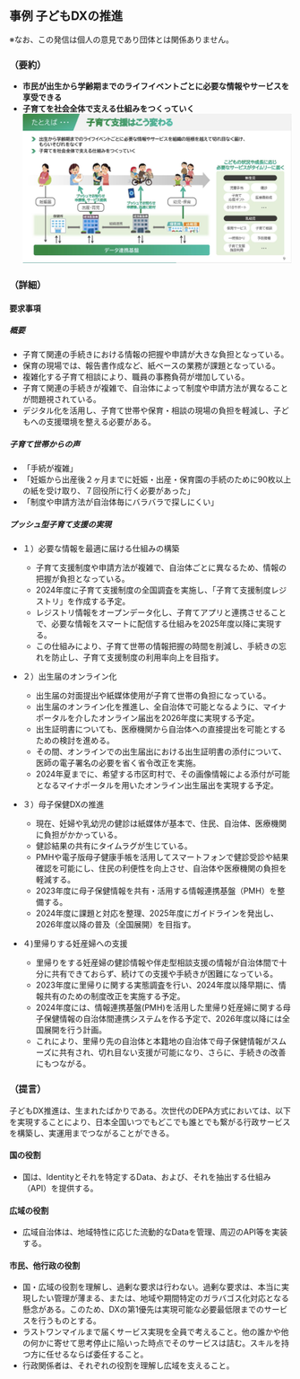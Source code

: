 ## 事例 子どもDXの推進
※なお、この発信は個人の意見であり団体とは関係ありません。

### （要約）
- <B>市民が出生から学齢期までのライフイベントごとに必要な情報やサービスを享受できる
- 子育てを社会全体で支える仕組みをつくっていく</B>
![](../images/sam03_子育て.png)

### （詳細）
#### 要求事項
##### 概要
- 子育て関連の手続きにおける情報の把握や申請が大きな負担となっている。
- 保育の現場では、報告書作成など、紙ベースの業務が課題となっている。
- 複雑化する子育て相談により、職員の事務負荷が増加している。
- 子育て関連の手続きが複雑で、自治体によって制度や申請方法が異なることが問題視されている。
- デジタル化を活用し、子育て世帯や保育・相談の現場の負担を軽減し、子どもへの支援環境を整える必要がある。

##### 子育て世帯からの声
- 「手続が複雑」
- 「妊娠から出産後２ヶ月までに妊娠・出産・保育園の手続のために90枚以上の紙を受け取り、７回役所に行く必要があった」
- 「制度や申請方法が自治体毎にバラバラで探しにくい」

##### プッシュ型子育て支援の実現
- １）必要な情報を最適に届ける仕組みの構築
  - 子育て支援制度や申請方法が複雑で、自治体ごとに異なるため、情報の把握が負担となっている。
  - 2024年度に子育て支援制度の全国調査を実施し、「子育て支援制度レジストリ」を作成する予定。
  - レジストリ情報をオープンデータ化し、子育てアプリと連携させることで、必要な情報をスマートに配信する仕組みを2025年度以降に実現する。
  - この仕組みにより、子育て世帯の情報把握の時間を削減し、手続きの忘れを防止し、子育て支援制度の利用率向上を目指す。

- ２）出生届のオンライン化
  - 出生届の対面提出や紙媒体使用が子育て世帯の負担になっている。
  - 出生届のオンライン化を推進し、全自治体で可能となるように、マイナポータルを介したオンライン届出を2026年度に実現する予定。
  - 出生証明書についても、医療機関から自治体への直接提出を可能とするための検討を進める。
  - その間、オンラインでの出生届出における出生証明書の添付について、医師の電子署名の必要を省く省令改正を実施。
  - 2024年夏までに、希望する市区町村で、その画像情報による添付が可能となるマイナポータルを用いたオンライン出生届出を実現する予定。

- ３）母子保健DXの推進
  - 現在、妊婦や乳幼児の健診は紙媒体が基本で、住民、自治体、医療機関に負担がかかっている。
  - 健診結果の共有にタイムラグが生じている。
  - PMHや電子版母子健康手帳を活用してスマートフォンで健診受診や結果確認を可能にし、住民の利便性を向上させ、自治体や医療機関の負担を軽減する。
  - 2023年度に母子保健情報を共有・活用する情報連携基盤（PMH）を整備する。
  - 2024年度に課題と対応を整理、2025年度にガイドラインを発出し、2026年度以降の普及（全国展開）を目指す。

- ４)里帰りする妊産婦への支援
    - 里帰りをする妊産婦の健診情報や伴走型相談支援の情報が自治体間で十分に共有できておらず、続けての支援や手続きが困難になっている。
    - 2023年度に里帰りに関する実態調査を行い、2024年度以降早期に、情報共有のための制度改正を実施する予定。
    - 2024年度には、情報連携基盤(PMH)を活用した里帰り妊産婦に関する母子保健情報の自治体間連携システムを作る予定で、2026年度以降には全国展開を行う計画。
    - これにより、里帰り先の自治体と本籍地の自治体で母子保健情報がスムーズに共有され、切れ目ない支援が可能になり、さらに、手続きの改善にもつながる。

### （提言）
子どもDX推進は、生まれたばかりである。次世代のDEPA方式においては、以下を実現することにより、日本全国いつでもどこでも誰とでも繋がる行政サービスを構築し、実運用までつながることができる。

#### 国の役割
- 国は、Identityとそれを特定するData、および、それを抽出する仕組み（API）を提供する。
#### 広域の役割
- 広域自治体は、地域特性に応じた流動的なDataを管理、周辺のAPI等を実装する。
#### 市民、他行政の役割
- 国・広域の役割を理解し、過剰な要求は行わない。過剰な要求は、本当に実現したい管理が薄まる、または、地域や期間特定のガラバゴス化対応となる懸念がある。このため、DXの第1優先は実現可能な必要最低限までのサービスを行うものとする。
- ラストワンマイルまで届くサービス実現を全員で考えること。他の誰かや他の何かに寄せて思考停止に陥いった時点でそのサービスは詰む。スキルを持つ方に任せるならば委任すること。
- 行政関係者は、それぞれの役割を理解し広域を支えること。

